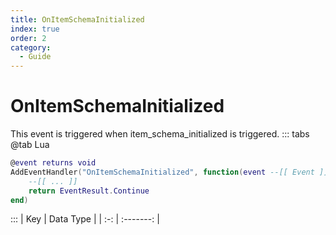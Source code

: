 ```yaml
---
title: OnItemSchemaInitialized
index: true
order: 2
category:
  - Guide
---
```


# OnItemSchemaInitialized
This event is triggered when item_schema_initialized is triggered.
::: tabs
@tab Lua
```lua
@event returns void
AddEventHandler("OnItemSchemaInitialized", function(event --[[ Event ]])
    --[[ ... ]]
    return EventResult.Continue
end)
```

:::
| Key | Data Type |
| :-: | :-------: |